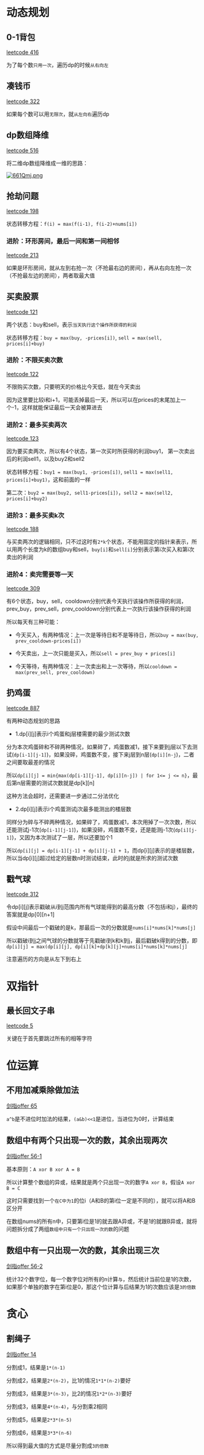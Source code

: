 # 动态规划

## 0-1背包

[leetcode 416](https://leetcode.com/problems/partition-equal-subset-sum/)

为了每个数`只用一次`，遍历dp的时候`从右向左`

## 凑钱币

[leetcode 322](https://leetcode.com/problems/coin-change/)

如果每个数可以用`无限次`，就`从左向右`遍历dp

## dp数组降维

[leetcode 516](https://leetcode.com/problems/longest-palindromic-subsequence/)

将二维dp数组降维成一维的思路：

[![661Qmj.png](https://s3.ax1x.com/2021/03/17/661Qmj.png)](https://imgtu.com/i/661Qmj)

## 抢劫问题

[leetcode 198](https://leetcode.com/problems/house-robber/)

状态转移方程：`f(i) = max(f(i-1), f(i-2)+nums[i])`

### 进阶：环形房间，最后一间和第一间相邻

[leetcode 213](https://leetcode.com/problems/house-robber-ii/)

如果是环形房间，就从左到右抢一次（不抢最右边的房间），再从右向左抢一次（不抢最左边的房间），两者取最大值

## 买卖股票

[leetcode 121](https://leetcode.com/problems/best-time-to-buy-and-sell-stock/)

两个状态：buy和sell，表示`当天执行这个操作所获得的利润`

状态转移方程：`buy = max(buy, -prices[i])`, `sell = max(sell, prices[i]+buy)`

### 进阶：不限买卖次数

[leetcode 122](https://leetcode.com/problems/best-time-to-buy-and-sell-stock-ii/)

不限购买次数，只要明天的价格比今天低，就在今天卖出

因为这里要比较i和i+1，可能丢掉最后一天，所以可以在prices的末尾加上一个-1，这样就能保证最后一天会被算进去

### 进阶2：最多买卖两次

[leetcode 123](https://leetcode.com/problems/best-time-to-buy-and-sell-stock-iii/)

因为要买卖两次，所以有4个状态，第一次买时所获得的利润buy1， 第一次卖出后的利润sell1，以及buy2和sell2

状态转移方程：`buy1 = max(buy1, -prices[i])`, `sell1 = max(sell1, prices[i]+buy1)`，这和前面的一样

第二次：`buy2 = max(buy2, sell1-prices[i])`，`sell2 = max(sell2, prices[i]+buy2)`

### 进阶3：最多买卖k次

[leetcode 188](https://leetcode.com/problems/best-time-to-buy-and-sell-stock-iv/)

与买卖两次的逻辑相同，只不过这时有`2*k`个状态，不能用固定的指针来表示，所以用两个长度为k的数组buy和sell，`buy[i]`和`sell[i]`分别表示第i次买入和第i次卖出的利润

### 进阶4：卖完需要等一天

[leetcode 309](https://leetcode.com/problems/best-time-to-buy-and-sell-stock-with-cooldown/)

有6个状态，buy，sell，cooldown分别代表今天执行该操作所获得的利润，prev_buy，prev_sell，prev_cooldown分别代表上一次执行该操作获得的利润

所以每天有三种可能：

- 今天买入，有两种情况：上一次是等待日和不是等待日，所以`buy = max(buy, prev_cooldown-prices[i])`

- 今天卖出，上一次只能是买入，所以`sell = prev_buy + prices[i]`

- 今天等待，有两种情况：上一次卖出和上一次等待，所以`cooldown = max(prev_sell, prev_cooldown)`

## 扔鸡蛋

[leetcode 887](https://leetcode.com/problems/super-egg-drop/)

有两种动态规划的思路

- 1.dp[i][j]表示i个鸡蛋和j层楼需要的最少测试次数

分为本次鸡蛋碎和不碎两种情况，如果碎了，鸡蛋数减1，接下来要到j层以下去测试(`dp[i-1][j-1]`)，如果没碎，鸡蛋数不变，接下来j层到n层(`dp[i][n-j`)，二者之间要取最差的情况

所以`dp[i][j] = min{max(dp[i-1][j-1], dp[i][n-j]) | for 1<= j <= n}`，最后第n层需要的测试次数就是dp[k][n]

这种方法会超时，还需要进一步通过二分法优化

- 2.dp[i][j]表示i个鸡蛋测试j次最多能测出的楼层数

同样分为碎与不碎两种情况，如果碎了，鸡蛋数减1，本次用掉了一次次数，所以还能测试j-1次(`dp[i-1][j-1]`)，如果没碎，鸡蛋数不变，还是能测j-1次(`dp[i][j-1]`)，又因为本次测试了一层，所以还要加个1

所以`dp[i][j] = dp[i-1][j-1] + dp[i][j-1] + 1`，而dp[i][j]表示的是楼层数，所以当dp[i][j]超过给定的层数n时测试结束，此时的j就是所求的测试次数

## 戳气球

[leetcode 312](https://leetcode.com/problems/burst-balloons/)

令dp[i][j]表示戳破从i到j范围内所有气球能得到的最高分数（不包括i和j），最终的答案就是dp[0][n+1]

假设中间最后一个戳破的是k，那最后一次的分数就是`nums[i]*nums[k]*nums[j]`

所以戳破i到j之间气球的分数就等于先戳破i到k和k到j，最后戳破k得到的分数，即`dp[i][j] = max(dp[i][j], dp[i][k]+dp[k][j]+nums[i]*nums[k]*nums[j]`

注意遍历的方向是从左下到右上

# 双指针

## 最长回文子串

[leetcode 5](https://leetcode.com/problems/longest-palindromic-substring/)

关键在于首先要跳过所有的相等字符

# 位运算

## 不用加减乘除做加法

[剑指offer 65](https://leetcode-cn.com/problems/bu-yong-jia-jian-cheng-chu-zuo-jia-fa-lcof/)

`a^b`是不进位时加法的结果，`(a&b)<<1`是进位，当进位为0时，计算结束

## 数组中有两个只出现一次的数，其余出现两次

[剑指offer 56-1](https://leetcode-cn.com/problems/shu-zu-zhong-shu-zi-chu-xian-de-ci-shu-lcof/)

基本原则：`A xor B xor A = B`

所以计算整个数组的异或，结果就是两个只出现一次的数字`A xor B`，假设`A xor B = C`

这时只需要找到一个`在C中为1`的位i（A和B的第i位一定是不同的），就可以将A和B区分开

在数组nums的所有n中，只要第i位是1的就去跟A异或，不是1的就跟B异或，就将问题拆分成了两组`数组中只有一个只出现一次的数`的问题

## 数组中有一只出现一次的数，其余出现三次

[剑指offer 56-2](https://leetcode-cn.com/problems/shu-zu-zhong-shu-zi-chu-xian-de-ci-shu-ii-lcof/)

统计32个数字位，每一个数字位对所有的n计算`与`，然后统计当前位是1的次数，如果那个单独的数字在第i位是0，那这个位计算与后结果为1的次数应该是`3的倍数`

# 贪心

## 割绳子

[剑指offer 14](https://leetcode-cn.com/problems/jian-sheng-zi-lcof/)

分割成1，结果是`1*(n-1)`

分割成2，结果是`2*(n-2)`，比1的情况`1*1*(n-2)`要好

分割成3，结果是`3*(n-3)`，比2的情况`1*2*(n-3)`要好

分割成3，结果是`4*(n-4)`，与分割乘2相同

分割成5，结果是`2*3*(n-5)`

分割成6，结果是`3*3*(n-6)`

所以得到最大值的方式是尽量分割成`3的倍数`
